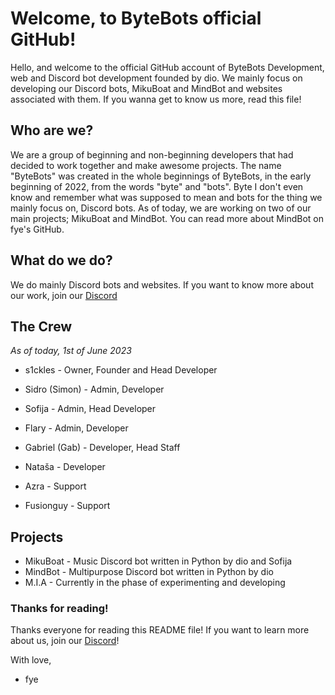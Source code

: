 # Welcome, to ByteBots official GitHub!
Hello, and welcome to the official GitHub account of ByteBots Development, web and Discord bot development founded by dio. We mainly focus on developing our Discord bots, MikuBoat and MindBot and websites associated with them. If you wanna get to know us more, read this file!

## Who are we?
We are a group of beginning and non-beginning developers that had decided to work together and make awesome projects. The name "ByteBots" was created in the whole beginnings of ByteBots, in the early beginning of 2022, from the words "byte" and "bots". Byte I don't even know and remember what was supposed to mean and bots for the thing we mainly focus on, Discord bots. As of today, we are working on two of our main projects; MikuBoat and MindBot. You can read more about MindBot on fye's GitHub.

## What do we do?
We do mainly Discord bots and websites. If you want to know more about our work, join our [Discord](https://discord.gg/JarZxP2WBE)

## The Crew
*As of today, 1st of June 2023*

- s1ckles - Owner, Founder and Head Developer
- Sidro (Simon) - Admin, Developer
- Sofija - Admin, Head Developer
- Flary - Admin, Developer

- Gabriel (Gab) - Developer, Head Staff
- Nataša - Developer

- Azra - Support
- Fusionguy - Support

## Projects

- MikuBoat - Music Discord bot written in Python by dio and Sofija
- MindBot - Multipurpose Discord bot written in Python by dio
- M.I.A - Currently in the phase of experimenting and developing

### Thanks for reading!
Thanks everyone for reading this README file! If you want to learn more about us, join our [Discord](https://discord.gg/JarZxP2WBE)!

With love,
- fye
